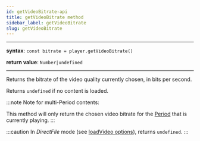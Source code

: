 ```yaml
---
id: getVideoBitrate-api
title: getVideoBitrate method
sidebar_label: getVideoBitrate
slug: getVideoBitrate
---
```


---

**syntax**: `const bitrate = player.getVideoBitrate()`

**return value**: `Number|undefined`

---

Returns the bitrate of the video quality currently chosen, in bits per second.

Returns `undefined` if no content is loaded.

:::note
Note for multi-Period contents:

This method will only return the chosen video bitrate for the
[Period](../../glossary.md#period) that is currently playing.
:::

:::caution
In _DirectFile_ mode (see [loadVideo options](./../basicMethods/loadVideo.md#transport)), returns `undefined`.
:::
